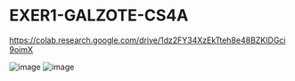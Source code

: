 # EXER1-GALZOTE-CS4A

https://colab.research.google.com/drive/1dz2FY34XzEkTteh8e48BZKIDGci9oimX 

![image](https://github.com/user-attachments/assets/850d8681-2b76-4de7-b66b-13d7b58cedb9)
![image](https://github.com/user-attachments/assets/fe0ad52d-90d5-4e00-8a9b-26e8e8dfa3a7)
